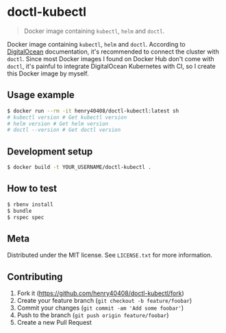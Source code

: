 # doctl-kubectl

> Docker image containing `kubectl`, `helm` and `doctl`.

Docker image containing `kubectl`, `helm` and `doctl`. According to [DigitalOcean](https://www.digitalocean.com/docs/kubernetes/how-to/connect-to-cluster/) documentation, it's recommended to connect the cluster with `doctl`. Since most Docker images I found on Docker Hub don't come with `doctl`, it's painful to integrate DigitalOcean Kubernetes with CI, so I create this Docker image by myself.

## Usage example

```sh
$ docker run --rm -it henry40408/doctl-kubectl:latest sh
# kubectl version # Get kubectl version
# helm version # Get helm version
# doctl --version # Get doctl version
```

## Development setup

```sh
$ docker build -t YOUR_USERNAME/doctl-kubectl .
```

## How to test

```sh
$ rbenv install
$ bundle
$ rspec spec
```

## Meta

Distributed under the MIT license. See `LICENSE.txt` for more information.

## Contributing

1. Fork it (<https://github.com/henry40408/doctl-kubectl/fork>)
2. Create your feature branch (`git checkout -b feature/foobar`)
3. Commit your changes (`git commit -am 'Add some foobar'`)
4. Push to the branch (`git push origin feature/foobar`)
5. Create a new Pull Request
